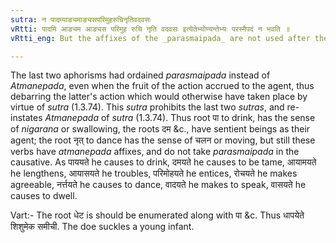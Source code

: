 ```yaml
---
sutra: न पादम्याङ्यमाङ्यसपरिमुहरुचिनृतिवदवसः
vRtti: पादमि आङ्यम आङ्यस परिमुह रुचि नृति वदवसः इत्येतेभ्योण्यन्तेभ्यः परस्मैपदं न भवति ॥
vRtti_eng: But the affixes of the _parasmaipada_ are not used after the causals of the verbs _pa_ to drink, _dam_ to tame, _ayam_ to extend, _ayas_ to exert oneself, _parimuh_ to be bewildered, _ruch_ to shine, _nrit_ to dance, _vad_ to speak, and _vas_ to dwell.

---
```

The last two aphorisms had ordained _parasmaipada_ instead of _Atmanepada_, even when the fruit of the action accrued to the agent, thus debarring the latter's action which would otherwise have taken place by virtue of _sutra_ (1.3.74). This _sutra_ prohibits the last two _sutras_, and re-instates _Atmanepada_ of _sutra_ (1.3.74). Thus root पा to drink, has the sense of _nigarana_ or swallowing, the roots दम &c., have sentient beings as their agent; the root नृत् to dance has the sense of चलन or moving, but still these verbs have _atmanepada_ affixes, and do not take _parasmaipada_ in the causative. As पाययते he causes to drink, दमयते he causes to be tame, आयामयते he lengthens, आयासयते he troubles, परिमोहयते he entices, रोचयते he makes agreeable, नर्त्तयते he causes to dance, वादयते he makes to speak, वासयते he causes to dwell.

Vart:- The root धेट is should be enumerated along with पा &c. Thus धापयेते शिशुमेक समीची. The doe suckles a young infant.